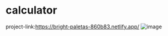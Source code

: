 # calculator
project-link:https://bright-paletas-860b83.netlify.app/
![image](https://user-images.githubusercontent.com/106692695/213874435-2190ab9f-98af-459c-b194-68f86841bf10.png)
